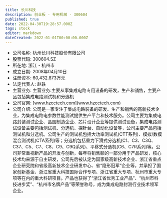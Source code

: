 ```yaml
---
title: 长川科技
description: 创业板 - 专用机械 - 300604
published: true
date: 2022-04-30T19:28:57.000Z
tags: stock
editor: markdown
dateCreated: 2022-01-01T00:00:00.000Z
---
```


- 公司名称: 杭州长川科技股份有限公司
- 股票代码: 300604.SZ
- 所在地: 浙江 - 杭州市
- 成立日期: 2008年04月10日
- 注册资本: 60,432.873万元
- 法定代表人: 赵轶
- 主营业务: 主营业务:主要从事集成电路专用设备的研发，生产和销售，主要产品包括集成电路测试机和分选机
- 公司官网: [www.hzcctech.com](www.hzcctech.com)
- 公司介绍: 公司是一家专注于集成电路装备的研发、生产和销售的高新技术企业，为集成电路电参数性能测试提供生产平台和技术服务。公司主要为集成电路封装测试企业、晶圆制造企业、芯片设计企业等提供测试设备，集成电路测试设备主要包括测试机、分选机、探针台、自动化设备等，公司主要产品包括测试机和分选机。公司生产的测试机包括大功率测试机(CTT系列)、模拟/数模混合测试机(CTA系列)等；分选机包括重力下滑式分选机(C1、C3、C3Q、C37、C5、C7、C8、C9、C9Q系列)、平移式分选机(C6、C7R系列)等。公司非常重视新产品的开发与创新，每年将销售额的一部分用于产品研发，核心技术均来源于自主研发，公司先后被认定为国家级高新技术企业、浙江省重点企业研究院和省级高新技术企业研发中心、省“隐形冠军”企业等，并承担了国家创新基金、浙江省重大科技国际合作专项、浙江省重大专项、杭州市重大专项等在内的重大科研项目。产品也获得了“浙江省优秀工业产品”、“杭州市科技进步奖”、“杭州市名牌产品”等荣誉称号，成为集成电路封测行业技术领军企业。


